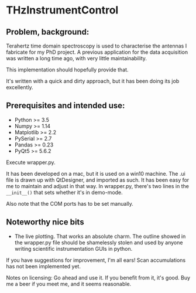 # THzInstrumentControl

## Problem, background:
Terahertz time domain spectroscopy is used to characterise the antennas I fabricate for my PhD project. A previous application for the data acquisition was written a long time ago, with very little maintainability. 

This implementation should hopefully provide that.

It's written with a quick and dirty approach, but it has been doing its job excellently.

## Prerequisites and intended use:
 - Python >= 3.5
 - Numpy >= 1.14
 - Matplotlib >= 2.2
 - PySerial >= 2.7
 - Pandas >= 0.23
 - PyQt5 >= 5.6.2
 
Execute wrapper.py.

It has been developed on a mac, but it is used on a win10 machine. The .ui file is drawn up with QtDesigner, and imported as such. It has been easy for me to maintain and adjust in that way.
In wrapper.py, there's two lines in the `__init__()` that sets whether it's in demo-mode.

Also note that the COM ports has to be set manually.


## Noteworthy nice bits
 - The live plotting. That works an absolute charm. The outline showed in the wrapper.py file should be shamelessly stolen and used by anyone writing scientific instrumentation GUIs in python. 
 
 
If you have suggestions for improvement, I'm all ears!
Scan accumulations has not been implemented yet.
 
 
Notes on licensing: Go ahead and use it. If you benefit from it, it's good. Buy me a beer if you meet me, and it seems reasonable. 
